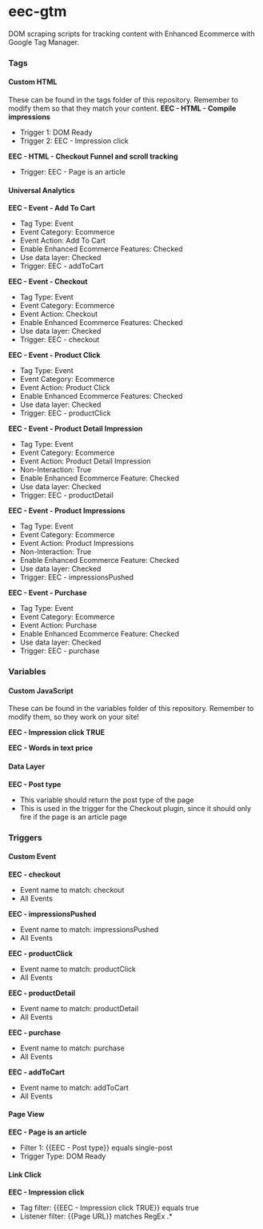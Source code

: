 eec-gtm
=======

DOM scraping scripts for tracking content with Enhanced Ecommerce with Google Tag Manager.

<h3>Tags</h3>

<h4>Custom HTML</h4>
These can be found in the tags folder of this repository. Remember to modify them so that they match your content.
<strong>EEC - HTML - Compile impressions</strong>

* Trigger 1: DOM Ready
* Trigger 2: EEC - Impression click

<strong>EEC - HTML - Checkout Funnel and scroll tracking</strong>

* Trigger: EEC - Page is an article

<h4>Universal Analytics</h4>
<strong>EEC - Event - Add To Cart</strong>

* Tag Type: Event
* Event Category: Ecommerce
* Event Action: Add To Cart
* Enable Enhanced Ecommerce Features: Checked
* Use data layer: Checked
* Trigger: EEC - addToCart

<strong>EEC - Event - Checkout</strong>

* Tag Type: Event
* Event Category: Ecommerce
* Event Action: Checkout
* Enable Enhanced Ecommerce Features: Checked
* Use data layer: Checked
* Trigger: EEC - checkout

<strong>EEC - Event - Product Click</strong>

* Tag Type: Event
* Event Category: Ecommerce
* Event Action: Product Click
* Enable Enhanced Ecommerce Features: Checked
* Use data layer: Checked
* Trigger: EEC - productClick

<strong>EEC - Event - Product Detail Impression</strong>

* Tag Type: Event
* Event Category: Ecommerce
* Event Action: Product Detail Impression
* Non-Interaction: True
* Enable Enhanced Ecommerce Feature: Checked
* Use data layer: Checked
* Trigger: EEC - productDetail

<strong>EEC - Event - Product Impressions</strong>

* Tag Type: Event
* Event Category: Ecommerce
* Event Action: Product Impressions
* Non-Interaction: True
* Enable Enhanced Ecommerce Feature: Checked
* Use data layer: Checked
* Trigger: EEC - impressionsPushed

<strong>EEC - Event - Purchase</strong>

* Tag Type: Event
* Event Category: Ecommerce
* Event Action: Purchase
* Enable Enhanced Ecommerce Feature: Checked
* Use data layer: Checked
* Trigger: EEC - purchase

<h3>Variables</h3>

<h4>Custom JavaScript</h4>
These can be found in the variables folder of this repository. Remember to modify them, so they work on your site!

<strong>EEC - Impression click TRUE</strong>

<strong>EEC - Words in text price</strong>

<h4>Data Layer</h4>
<strong>EEC - Post type</strong>

* This variable should return the post type of the page
* This is used in the trigger for the Checkout plugin, since it should only fire if the page is an article page

<h3>Triggers</h3>

<h4>Custom Event</h4>

<strong>EEC - checkout</strong>
* Event name to match: checkout
* All Events
 
<strong>EEC - impressionsPushed</strong>

* Event name to match: impressionsPushed
* All Events

<strong>EEC - productClick</strong>

* Event name to match: productClick
* All Events

<strong>EEC - productDetail</strong>

* Event name to match: productDetail
* All Events

<strong>EEC - purchase</strong>

* Event name to match: purchase
* All Events

<strong>EEC - addToCart</strong>

* Event name to match: addToCart
* All Events
 
<h4>Page View</h4>

<strong>EEC - Page is an article</strong>

* Filter 1: {{EEC - Post type}} equals single-post
* Trigger Type: DOM Ready

<h4>Link Click</h4>

<strong>EEC - Impression click</strong>

* Tag filter: {{EEC - Impression click TRUE}} equals true
* Listener filter: {{Page URL}} matches RegEx .*
